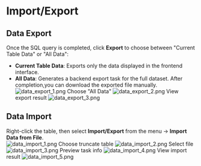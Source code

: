 # Import/Export

## Data Export

Once the SQL query is completed, click **Export** to choose between "Current Table Data" or "All Data":

- **Current Table Data**: Exports only the data displayed in the frontend interface.
- **All Data**: Generates a backend export task for the full dataset. After completion,you can download the exported file manually.  
  ![data_export_1.png](/v1.1.0/guide/images/data_export_1.png)
  Choose "All Data"
  ![data_export_2.png](/v1.1.0/guide/images/data_export_2.png)
  View export result
  ![data_export_3.png](/v1.1.0/guide/images/data_export_3.png)

## Data Import

Right-click the table, then select **Import/Export** from the menu → **Import Data from File**.  
![data_import_1.png](/v1.1.0/guide/images/data_import_1.png)
Choose truncate table
![data_import_2.png](/v1.1.0/guide/images/data_import_2.png)
Select file
![data_import_3.png](/v1.1.0/guide/images/data_import_3.png)
Preview task info
![data_import_4.png](/v1.1.0/guide/images/data_import_4.png)
View import result
![data_import_5.png](/v1.1.0/guide/images/data_import_5.png)
